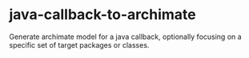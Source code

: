 java-callback-to-archimate
==========================

Generate archimate model for a java callback, optionally focusing on a specific set of target packages or classes.
